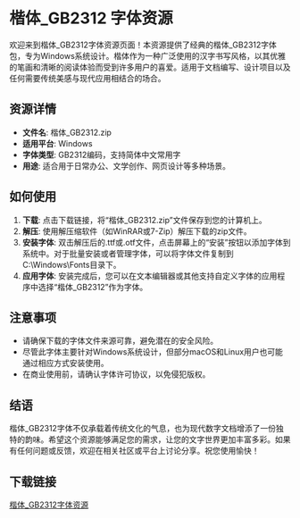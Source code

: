 # 楷体_GB2312 字体资源

欢迎来到楷体_GB2312字体资源页面！本资源提供了经典的楷体_GB2312字体包，专为Windows系统设计。楷体作为一种广泛使用的汉字书写风格，以其优雅的笔画和清晰的阅读体验而受到许多用户的喜爱。适用于文档编写、设计项目以及任何需要传统美感与现代应用相结合的场合。

## 资源详情

- **文件名**: 楷体_GB2312.zip
- **适用平台**: Windows
- **字体类型**: GB2312编码，支持简体中文常用字
- **用途**: 适合用于日常办公、文学创作、网页设计等多种场景。

## 如何使用

1. **下载**: 点击下载链接，将“楷体_GB2312.zip”文件保存到您的计算机上。
2. **解压**: 使用解压缩软件（如WinRAR或7-Zip）解压下载的zip文件。
3. **安装字体**: 双击解压后的.ttf或.otf文件，点击屏幕上的“安装”按钮以添加字体到系统中。对于批量安装或者管理字体，可以将字体文件复制到C:\Windows\Fonts目录下。
4. **应用字体**: 安装完成后，您可以在文本编辑器或其他支持自定义字体的应用程序中选择“楷体_GB2312”作为字体。

## 注意事项

- 请确保下载的字体文件来源可靠，避免潜在的安全风险。
- 尽管此字体主要针对Windows系统设计，但部分macOS和Linux用户也可能通过相应方式安装使用。
- 在商业使用前，请确认字体许可协议，以免侵犯版权。

## 结语

楷体_GB2312字体不仅承载着传统文化的气息，也为现代数字文档增添了一份独特的韵味。希望这个资源能够满足您的需求，让您的文字世界更加丰富多彩。如果有任何问题或反馈，欢迎在相关社区或平台上讨论分享。祝您使用愉快！

## 下载链接

[楷体_GB2312字体资源](https://pan.quark.cn/s/42fa7b0296fb)